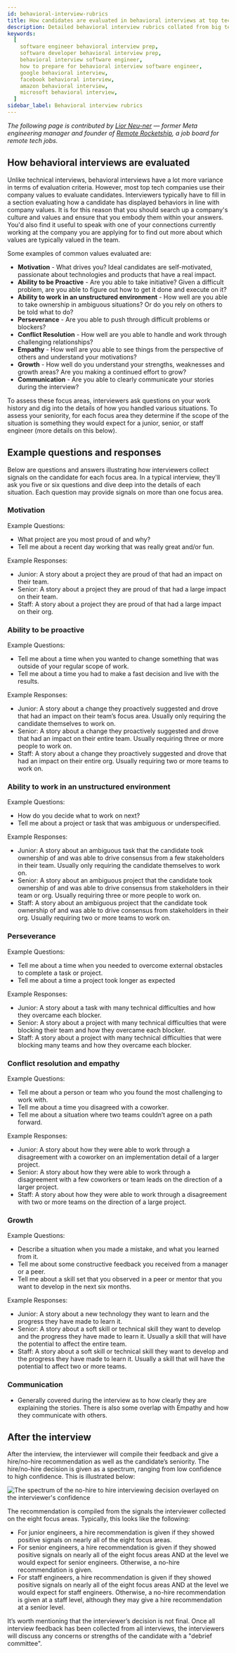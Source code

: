 ```yaml
---
id: behavioral-interview-rubrics
title: How candidates are evaluated in behavioral interviews at top tech companies
description: Detailed behavioral interview rubrics collated from big tech companies
keywords:
  [
    software engineer behavioral interview prep,
    software developer behavioral interview prep,
    behavioral interview software engineer,
    how to prepare for behavioral interview software engineer,
    google behavioral interview,
    facebook behavioral interview,
    amazon behavioral interview,
    microsoft behavioral interview,
  ]
sidebar_label: Behavioral interview rubrics
---
```


_The following page is contributed by [Lior Neu-ner](https://www.linkedin.com/in/liornn/) — former Meta engineering manager and founder of [Remote Rocketship](http://remoterocketship.com/), a job board for remote tech jobs._

## How behavioral interviews are evaluated

Unlike technical interviews, behavioral interviews have a lot more variance in terms of evaluation criteria. However, most top tech companies use their company values to evaluate candidates. Interviewers typically have to fill in a section evaluating how a candidate has displayed behaviors in line with company values. It is for this reason that you should search up a company's culture and values and ensure that you embody them within your answers. You'd also find it useful to speak with one of your connections currently working at the company you are applying for to find out more about which values are typically valued in the team.

Some examples of common values evaluated are:

- **Motivation** - What drives you? Ideal candidates are self-motivated, passionate about technologies and products that have a real impact.
- **Ability to be Proactive** - Are you able to take initiative? Given a difficult problem, are you able to figure out how to get it done and execute on it?
- **Ability to work in an unstructured environment** - How well are you able to take ownership in ambiguous situations? Or do you rely on others to be told what to do?
- **Perseverance** - Are you able to push through difficult problems or blockers?
- **Conflict Resolution** - How well are you able to handle and work through challenging relationships?
- **Empathy** - How well are you able to see things from the perspective of others and understand your motivations?
- **Growth** - How well do you understand your strengths, weaknesses and growth areas? Are you making a continued effort to grow?
- **Communication** - Are you able to clearly communicate your stories during the interview?

To assess these focus areas, interviewers ask questions on your work history and dig into the details of how you handled various situations. To assess your seniority, for each focus area they determine if the scope of the situation is something they would expect for a junior, senior, or staff engineer (more details on this below).

## Example questions and responses

Below are questions and answers illustrating how interviewers collect signals on the candidate for each focus area. In a typical interview, they'll ask you five or six questions and dive deep into the details of each situation. Each question may provide signals on more than one focus area.

### Motivation

Example Questions:

- What project are you most proud of and why?
- Tell me about a recent day working that was really great and/or fun.

Example Responses:

- Junior: A story about a project they are proud of that had an impact on their team.
- Senior: A story about a project they are proud of that had a large impact on their team.
- Staff: A story about a project they are proud of that had a large impact on their org.

### Ability to be proactive

Example Questions:

- Tell me about a time when you wanted to change something that was outside of your regular scope of work.
- Tell me about a time you had to make a fast decision and live with the results.

Example Responses:

- Junior: A story about a change they proactively suggested and drove that had an impact on their team’s focus area. Usually only requiring the candidate themselves to work on.
- Senior: A story about a change they proactively suggested and drove that had an impact on their entire team. Usually requiring three or more people to work on.
- Staff: A story about a change they proactively suggested and drove that had an impact on their entire org. Usually requiring two or more teams to work on.

### Ability to work in an unstructured environment

Example Questions:

- How do you decide what to work on next?
- Tell me about a project or task that was ambiguous or underspecified.

Example Responses:

- Junior: A story about an ambiguous task that the candidate took ownership of and was able to drive consensus from a few stakeholders in their team. Usually only requiring the candidate themselves to work on.
- Senior: A story about an ambiguous project that the candidate took ownership of and was able to drive consensus from stakeholders in their team or org. Usually requiring three or more people to work on.
- Staff: A story about an ambiguous project that the candidate took ownership of and was able to drive consensus from stakeholders in their org. Usually requiring two or more teams to work on.

### Perseverance

Example Questions:

- Tell me about a time when you needed to overcome external obstacles to complete a task or project.
- Tell me about a time a project took longer as expected

Example Responses:

- Junior: A story about a task with many technical difficulties and how they overcame each blocker.
- Senior: A story about a project with many technical difficulties that were blocking their team and how they overcame each blocker.
- Staff: A story about a project with many technical difficulties that were blocking many teams and how they overcame each blocker.

### Conflict resolution and empathy

Example Questions:

- Tell me about a person or team who you found the most challenging to work with.
- Tell me about a time you disagreed with a coworker.
- Tell me about a situation where two teams couldn’t agree on a path forward.

Example Responses:

- Junior: A story about how they were able to work through a disagreement with a coworker on an implementation detail of a larger project.
- Senior: A story about how they were able to work through a disagreement with a few coworkers or team leads on the direction of a larger project.
- Staff: A story about how they were able to work through a disagreement with two or more teams on the direction of a large project.

### Growth

Example Questions:

- Describe a situation when you made a mistake, and what you learned from it.
- Tell me about some constructive feedback you received from a manager or a peer.
- Tell me about a skill set that you observed in a peer or mentor that you want to develop in the next six months.

Example Responses:

- Junior: A story about a new technology they want to learn and the progress they have made to learn it.
- Senior: A story about a soft skill or technical skill they want to develop and the progress they have made to learn it. Usually a skill that will have the potential to affect the entire team.
- Staff: A story about a soft skill or technical skill they want to develop and the progress they have made to learn it. Usually a skill that will have the potential to affect two or more teams.

### Communication

- Generally covered during the interview as to how clearly they are explaining the stories. There is also some overlap with Empathy and how they communicate with others.

## After the interview

After the interview, the interviewer will compile their feedback and give a hire/no-hire recommendation as well as the candidate’s seniority. The hire/no-hire decision is given as a spectrum, ranging from low confidence to high confidence. This is illustrated below:

![The spectrum of the no-hire to hire interviewing decision overlayed on the interviewer's confidence](/img/interview-hire-spectrum.jpg)

The recommendation is compiled from the signals the interviewer collected on the eight focus areas. Typically, this looks like the following:

- For junior engineers, a hire recommendation is given if they showed positive signals on nearly all of the eight focus areas.
- For senior engineers, a hire recommendation is given if they showed positive signals on nearly all of the eight focus areas AND at the level we would expect for senior engineers. Otherwise, a no-hire recommendation is given.
- For staff engineers, a hire recommendation is given if they showed positive signals on nearly all of the eight focus areas AND at the level we would expect for staff engineers. Otherwise, a no-hire recommendation is given at a staff level, although they may give a hire recommendation at a senior level.

It’s worth mentioning that the interviewer’s decision is not final. Once all interview feedback has been collected from all interviews, the interviewers will discuss any concerns or strengths of the candidate with a "debrief committee".
